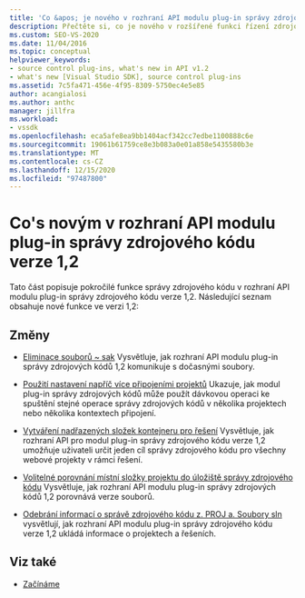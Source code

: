 ```yaml
---
title: 'Co &apos; je nového v rozhraní API modulu plug-in správy zdrojového kódu: 1,2'
description: Přečtěte si, co je nového v rozšířené funkci řízení zdrojového kódu v rozhraní API modulu plug-in správy zdrojového kódu verze 1,2.
ms.custom: SEO-VS-2020
ms.date: 11/04/2016
ms.topic: conceptual
helpviewer_keywords:
- source control plug-ins, what's new in API v1.2
- what's new [Visual Studio SDK], source control plug-ins
ms.assetid: 7c5fa471-456e-4f95-8309-5750ec4e5e85
author: acangialosi
ms.author: anthc
manager: jillfra
ms.workload:
- vssdk
ms.openlocfilehash: eca5afe8ea9bb1404acf342cc7edbe1100888c6e
ms.sourcegitcommit: 19061b61759ce8e3b083a0e01a858e5435580b3e
ms.translationtype: MT
ms.contentlocale: cs-CZ
ms.lasthandoff: 12/15/2020
ms.locfileid: "97487800"
---
```

# <a name="what39s-new-in-the-source-control-plug-in-api-version-12"></a>Co&#39;s novým v rozhraní API modulu plug-in správy zdrojového kódu verze 1,2
Tato část popisuje pokročilé funkce správy zdrojového kódu v rozhraní API modulu plug-in správy zdrojového kódu verze 1,2. Následující seznam obsahuje nové funkce ve verzi 1,2:

## <a name="changes"></a>Změny
- [Eliminace souborů ~ sak](../../extensibility/internals/elimination-of-tilde-sak-files.md) Vysvětluje, jak rozhraní API modulu plug-in správy zdrojových kódů 1,2 komunikuje s dočasnými soubory.

- [Použití nastavení napříč více připojeními projektů](../../extensibility/internals/application-of-settings-across-multiple-project-connections.md) Ukazuje, jak modul plug-in správy zdrojových kódů může použít dávkovou operaci ke spuštění stejné operace správy zdrojových kódů v několika projektech nebo několika kontextech připojení.

- [Vytváření nadřazených složek kontejneru pro řešení](../../extensibility/internals/creating-parent-container-folders-for-solutions.md) Vysvětluje, jak rozhraní API pro modul plug-in správy zdrojového kódu verze 1,2 umožňuje uživateli určit jeden cíl správy zdrojového kódu pro všechny webové projekty v rámci řešení.

- [Volitelné porovnání místní složky projektu do úložiště správy zdrojového kódu](../../extensibility/internals/optional-comparison-of-local-project-folder-to-source-control-store.md) Vysvětluje, jak rozhraní API modulu plug-in správy zdrojových kódů 1,2 porovnává verze souborů.

- [Odebrání informací o správě zdrojového kódu z. PROJ a. Soubory sln](../../extensibility/internals/removal-of-source-control-information-from-dot-proj-and-dot-sln-files.md) vysvětlují, jak rozhraní API modulu plug-in správy zdrojového kódu verze 1,2 ukládá informace o projektech a řešeních.

## <a name="see-also"></a>Viz také
- [Začínáme](../../extensibility/internals/getting-started-with-source-control-plug-ins.md)
